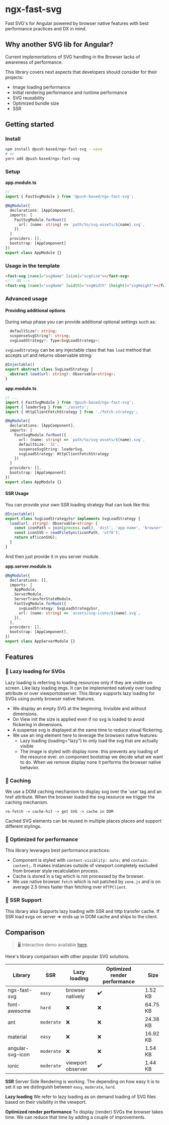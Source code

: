# ngx-fast-svg

Fast SVG's for Angular powered by browser native features with best performance practices and DX in mind.

## Why another SVG lib for Angular?

Current implementations of SVG handling in the Browser lacks of awareness of performance.

This library covers next aspects that developers should consider for their projects:

- Image loading performance
- Initial rendering performance and runtime performance
- SVG reusability
- Optimized bundle size
- SSR

## Getting started

### Install

```bash
npm install @push-based/ngx-fast-svg --save
# or
yarn add @push-based/ngx-fast-svg
```

### Setup

**app.module.ts**

```typescript
// ...
import { FastSvgModule } from '@push-based/ngx-fast-svg';

@NgModule({
  declarations: [AppComponent],
  imports: [
    FastSvgModule.forRoot({
      url: (name: string) => `path/to/svg-assets/${name}.svg`,
    })
  ]
  providers: [],
  bootstrap: [AppComponent]
})
export class AppModule {}
```

### Usage in the template

```html
<fast-svg [name]="svgName" [size]="svgSize"></fast-svg>
<!-- OR -->
<fast-svg [name]="svgName" [width]="svgWidth" [height]="svgHeight"></fast-svg>
```

### Advanced usage

#### Providing additional options

During setup phase you can provide additional optional settings such as:

```typescript
  defaultSize?: string;
  suspenseSvgString?: string;
  svgLoadStrategy?: Type<SvgLoadStrategy>;
```

`svgLoadStrategy` can be any injectable class that has `load` method that accepts url and returns observable string:

```typescript
@Injectable()
export abstract class SvgLoadStrategy {
  abstract load(url: string): Observable<string>;
}
```

**app.module.ts**

```typescript
// ...
import { FastSvgModule } from '@push-based/ngx-fast-svg';
import { loaderSvg } from './assets';
import { HttpClientFetchStrategy } from './fetch-strategy';

@NgModule({
  declarations: [AppComponent],
  imports: [
    FastSvgModule.forRoot({
      url: (name: string) => `path/to/svg-assets/${name}.svg`,
      defaultSize: '32',
      suspenseSvgString: loaderSvg,
      svgLoadStrategy: HttpClientFetchStrategy
    })
  ]
  providers: [],
  bootstrap: [AppComponent]
})
export class AppModule {}
```

#### SSR Usage

You can provide your own SSR loading strategy that can look like this:

```typescript
@Injectable()
export class SvgLoadStrategySsr implements SvgLoadStrategy {
  load(url: string): Observable<string> {
    const iconPath = join(process.cwd(), 'dist', 'app-name', 'browser', url);
    const iconSVG = readFileSync(iconPath, 'utf8');
    return of(iconSVG);
  }
}
```

And then just provide it in you server module.

**app.server.module.ts**

```typescript
@NgModule({
  declarations: [],
  imports: [
    AppModule,
    ServerModule,
    ServerTransferStateModule,
    FastSvgModule.forRoot({
      svgLoadStrategy: SvgLoadStrategySsr,
      url: (name: string) => `assets/svg-icons/${name}.svg`,
    }),
  ],
  providers: [],
  bootstrap: [AppComponent],
})
export class AppServerModule {}
```

## Features

### :sloth: Lazy loading for SVGs

Lazy loading is referring to loading resources only if they are visible on screen. Like lazy loading imgs.
It can be implemented natively over loading attribute or over viewportobserver.
This library supports lazy loading for SVGs using purely browser native features.

- We display an empty SVG at the beginning. Invisible and without dimensions.
- On View init the size is applied even if no svg is loaded to avoid flickering in dimensions.
- A suspense svg is displayed at the same time to reduce visual flickering.
- We use an img element here to leverage the browsers native features:
  - Lazy loading (loading="lazy") to only load the svg that are actually visible
  - The image is styled with display none. this prevents any loading of the resource ever.
    on component bootstrap we decide what we want to do. When we remove display none it performs the browser native behavior.

### :floppy_disk: Caching

We use a DOM caching mechanism to display svg over the 'use' tag and an href attribute.
When the browser loaded the svg resource we trigger the caching mechanism.

`re-fetch -> cache-hit -> get SVG -> cache in DOM`

Cached SVG elements can be reused in multiple places places and support different stylings.

### :rocket: Optimized for performance

This library leverages best performance practices:

- Component is styled with `content-visiblity: auto;` and `contain: content;`. It makes instances outside of viewport completely excluded from browser style recalculation process.
- Cache is stored in a tag which is not processed by the browser.
- We use native browser `fetch` which is not patched by `zone.js` and is on average 2.5 times faster than fetching over `HTTPClient`.

### 🤖 SSR Support

This library also Supports lazy loading with SSR and http transfer cache.
If SSR load svgs on server => ends up in DOM cache and ships to the client.

## Comparison

> 🖥️ Interactive demo available [here](https://push-based.github.io/ngx-fast-svg).

Here's library comparison with other popular SVG solutions.

| Library          | SSR        | Lazy loading     | Optimized render performance | Size     |
| ---------------- | ---------- | ---------------- | ---------------------------- | -------- |
| ngx-fast-svg     | `easy`     | browser natively | ✔️                           | 1.52 KB  |
| font-awesome     | `hard`     | ❌               | ❌                           | 64.75 KB |
| ant              | `moderate` | ❌               | ❌                           | 24.38 KB |
| material         | `easy`     | ❌               | ❌                           | 16.92 KB |
| angular-svg-icon | `moderate` | ❌               | ❌                           | 1.54 KB  |
| ionic            | `moderate` |  viewport observer               | ✔️                           | 1.44 KB  |

<!-- | Library          | SSR        | Lazy loading     | Hydration | Reusability of SVG DOM | Optimized render performance | Size     |
| ---------------- | ---------- | ---------------- | --------- | ---------------------- | ---------------------------- | -------- |
| ngx-fast-svg     | `easy`     | browser natively | ✔️        | ✔️                     | ✔️                           | 1.52 KB  |
| font-awesome     | `hard`     | ❌               | ✔️        | ✔️                     | ❌                           | 64.75 KB |
| ant              | `moderate` | ❌               | ✔️        | ✔️                     | ❌                           | 24.38 KB |
| material         | `easy`     | ❌               | ✔️        | ✔️                     | ❌                           | 16.92 KB |
| angular-svg-icon | `moderate` | ❌               | ✔️        | ✔️                     | ❌                           | 1.54 KB  |
| ionic            | `moderate` | viewport observer              | ✔️        | ✔️                     | ✔️                           | 1.443 KB  | -->

**SSR**
Server Side Rendering is working. The depending on how easy it is to set it up we distinguish between `easy`, `moderate`, `hard`.

**Lazy loading**
We refer to lazy loading as on demand loading of SVG files based on their visibility in the viewport.

<!-- **Hydration**
Is the process of taking over the SSR HTML and state of the app on the client side.
This can happen in a destructive way (deleting all present HTML and regenerate it from JS) on in a non-destructive way (reusing the existing DOM).

**Reusability of SVG DOM**
Reusability means that we maintain the content of an SVG, meaning its inner DOM structure `g`, `path` or other tags in one place and reuse them in many different places. -->

**Optimized render performance**
To display (render) SVGs the browser takes time. We can reduce that time by adding a couple of improvements.
